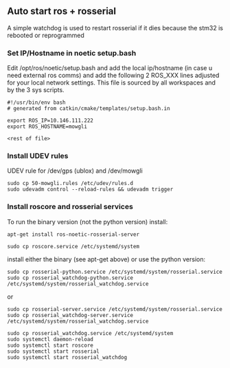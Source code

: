 ## Auto start ros + rosserial

A simple watchdog is used to restart rosserial if it dies because the stm32 is rebooted or reprogrammed

### Set IP/Hostname in noetic setup.bash

Edit /opt/ros/noetic/setup.bash and add the local ip/hostname (in case u need external ros comms) and add the following 2 ROS_XXX lines adjusted for your local network settings. This file is sourced by all workspaces and by the 3 sys scripts.

```
#!/usr/bin/env bash
# generated from catkin/cmake/templates/setup.bash.in

export ROS_IP=10.146.111.222
export ROS_HOSTNAME=mowgli

<rest of file>
```

### Install UDEV rules

UDEV rule for /dev/gps (ublox) and /dev/mowgli

```
sudo cp 50-mowgli.rules /etc/udev/rules.d
sudo udevadm control --reload-rules && udevadm trigger
```

### Install roscore and rosserial services

To run the binary version (not the python version) install:
```
apt-get install ros-noetic-rosserial-server
```

```
sudo cp roscore.service /etc/systemd/system
```

install either the binary (see apt-get above) or use the python version:

```
sudo cp rosserial-python.service /etc/systemd/system/rosserial.service
sudo cp rosserial_watchdog-python.service /etc/systemd/system/rosserial_watchdog.service
```

or

```
sudo cp rosserial-server.service /etc/systemd/system/rosserial.service
sudo cp rosserial_watchdog-server.service /etc/systemd/system/rosserial_watchdog.service
```



```
sudo cp rosserial_watchdog.service /etc/systemd/system
sudo systemctl daemon-reload
sudo systemctl start roscore
sudo systemctl start rosserial
sudo systemctl start rosserial_watchdog
```
